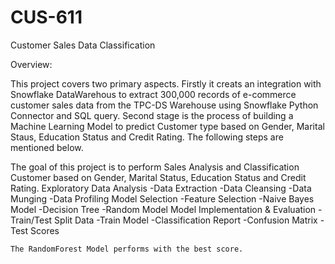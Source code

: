# CUS-611

Customer Sales Data Classification

Overview:

This project covers two primary aspects. Firstly it creats an integration with Snowflake DataWarehous to extract 300,000 records of e-commerce customer 
sales data from the TPC-DS Warehouse using Snowflake Python Connector and SQL query. Second stage is the process of building a Machine Learning Model 
to predict Customer type based on Gender, Marital Staus, Education Status and Credit Rating. The following steps are mentioned below.

The goal of this project is to perform Sales Analysis and Classification Customer based on Gender, Marital Status, Education Status and Credit Rating.
  Exploratory Data Analysis
    -Data Extraction
    -Data Cleansing
    -Data Munging
    -Data Profiling
 Model Selection
    -Feature Selection
    -Naive Bayes Model
    -Decision Tree
    -Random Model
 Model Implementation & Evaluation
    -Train/Test Split Data
    -Train Model
    -Classification Report
    -Confusion Matrix
    -Test Scores
    
    The RandomForest Model performs with the best score.
